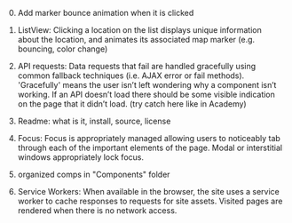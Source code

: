 0. Add marker bounce animation when it is clicked

1. ListView: Clicking a location on the list displays unique information about the location, and animates its associated map marker (e.g. bouncing, color change)

2. API requests: Data requests that fail are handled gracefully using common fallback techniques (i.e. AJAX error or fail methods). 'Gracefully' means the user isn’t left wondering why a component isn’t working. If an API doesn’t load there should be some visible indication on the page that it didn’t load. (try catch here like in Academy)

3. Readme: what is it, install, source, license

4. Focus: Focus is appropriately managed allowing users to noticeably tab through each of the important elements of the page. Modal or interstitial windows appropriately lock focus.

5. organized comps in "Components" folder

6. Service Workers: When available in the browser, the site uses a service worker to cache responses to requests for site assets. Visited pages are rendered when there is no network access.